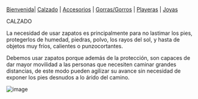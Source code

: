 [Bienvenida](./index.md)| [Calzado](./calzado.md) | [Accesorios](./accesorios.md) | [Gorras/Gorros](./gorras.md) | [Playeras](./playeras.md) | [Joyas](./joyas.md) 

CALZADO


La necesidad de usar zapatos es principalmente para no lastimar los pies, protegerlos de humedad, piedras, polvo, los rayos del sol, y hasta de objetos muy fríos, calientes o punzocortantes.

Debemos usar zapatos porque además de la protección, son capaces de dar mayor movilidad a las personas que necesiten caminar grandes distancias, de este modo pueden agilizar su avance sin necesidad de exponer los pies desnudos a lo árido del camino.

![image](https://user-images.githubusercontent.com/99769777/157764359-5027aa8d-0a14-4aa4-8164-e5450e582ebc.png)



